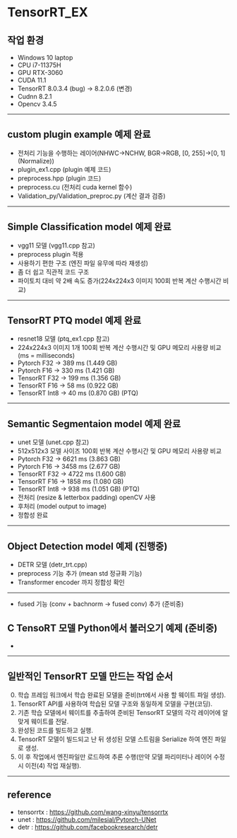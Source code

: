 # TensorRT_EX
## 작업 환경
- Windows 10 laptop
- CPU i7-11375H
- GPU RTX-3060
- CUDA 11.1
- TensorRT 8.0.3.4 (bug) -> 8.2.0.6 (변경) 
- Cudnn 8.2.1
- Opencv 3.4.5
***

## custom plugin example 예제 완료 
- 전처리 기능을 수행하는 레이어(NHWC->NCHW, BGR->RGB, [0, 255]->[0, 1] (Normalize))
- plugin_ex1.cpp (plugin 예제 코드)
- preprocess.hpp (plugin 코드)
- preprocess.cu (전처리 cuda kernel 함수)
- Validation_py/Validation_preproc.py (계산 결과 검증)
***

## Simple Classification model 예제 완료
- vgg11 모델 (vgg11.cpp 참고)
- preprocess plugin 적용
- 사용하기 편한 구조 (엔진 파일 유무에 따라 재생성) 
- 좀 더 쉽고 직관적 코드 구조 
- 파이토치 대비 약 2배 속도 증가(224x224x3 이미지 100회 반복 계산 수행시간 비교)
***

## TensorRT PTQ model 예제 완료
- resnet18 모델 (ptq_ex1.cpp 참고)
- 224x224x3 이미지 1개 100회 반복 계산 수행시간 및 GPU 메모리 사용량 비교(ms = milliseconds)
- Pytorch  F32	-> 389 ms (1.449 GB)
- Pytorch  F16	-> 330 ms (1.421 GB)
- TensorRT F32	-> 199 ms (1.356 GB)
- TensorRT F16	-> 58 ms  (0.922 GB)
- TensorRT Int8 -> 40 ms  (0.870 GB) (PTQ)
***

## Semantic Segmentaion model 예제 완료
- unet 모델 (unet.cpp 참고)
- 512x512x3 모델 사이즈 100회 반복 계산 수행시간 및 GPU 메모리 사용량 비교
- Pytorch  F32	-> 6621 ms (3.863 GB)
- Pytorch  F16	-> 3458 ms (2.677 GB)
- TensorRT F32	-> 4722 ms (1.600 GB)
- TensorRT F16	-> 1858 ms (1.080 GB) 
- TensorRT Int8 -> 938 ms  (1.051 GB) (PTQ)
- 전처리 (resize & letterbox padding) openCV 사용
- 후처리 (model output to image)
- 정합성 완료
***

## Object Detection model 예제 (진행중)
- DETR 모델 (detr_trt.cpp)
- preprocess 기능 추가 (mean std 정규화 기능)
- Transformer encoder 까지 정합성 확인

***

- fused 기능 (conv + bachnorm -> fused conv) 추가 (준비중)

## C TensoRT 모델 Python에서 불러오기 예제 (준비중)
-
***

## 일반적인 TensorRT 모델 만드는 작업 순서 
0. 학습 프레임 워크에서 학습 완료된 모델을 준비(trt에서 사용 할 웨이트 파일 생성).     
1. TensorRT API를 사용하여 학습된 모델 구조와 동일하게 모델을 구현(코딩).     
2. 기존 학습 모델에서 웨이트를 추출하여 준비된 TensorRT 모델의 각각 레이어에 알맞게 웨이트를 전달.     
3. 완성된 코드를 빌드하고 실행.     
4. TensorRT 모델이 빌드되고 난 뒤 생성된 모델 스트림을 Serialize 하여 엔진 파일로 생성.     
5. 이 후 작업에서 엔진파일만 로드하여 추론 수행(만약 모델 파리미터나 레이어 수정시 이전(4) 작업 재실행).     
***

## reference   
* tensorrtx : <https://github.com/wang-xinyu/tensorrtx>
* unet : <https://github.com/milesial/Pytorch-UNet>
* detr : <https://github.com/facebookresearch/detr>